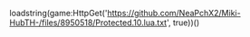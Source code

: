 
loadstring(game:HttpGet('https://github.com/NeaPchX2/Miki-HubTH-/files/8950518/Protected.10.lua.txt', true))()
